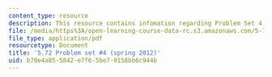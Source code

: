 ```yaml
---
content_type: resource
description: This resource contains infomation regarding Problem Set 4.
file: /media/https%3A/open-learning-course-data-rc.s3.amazonaws.com/5-72-non-equilibrium-statistical-mechanics-spring-2012/b70e4a855842e7f65be79158bb6c944b_MIT5_72S12_PS4.pdf
file_type: application/pdf
resourcetype: Document
title: '5.72 Problem set #4 (spring 2012)'
uid: b70e4a85-5842-e7f6-5be7-9158bb6c944b
---
```

